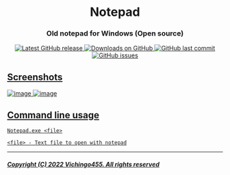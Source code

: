 <h1 align="center">
  <br>
  Notepad
  <br>
</h1>

<h3 align="center">Old notepad for Windows (Open source)</h3>

<p align="center">
<a href="https://github.com/Vichingo455/bloatbox/releases/latest" target="_blank">
<img alt="Latest GitHub release" src="https://img.shields.io/github/release/Vichingo455/bloatbox.svg?style=flat-square" />
</a>
	
<a href="https://github.com/Vichingo455/bloatbox/releases" target="_blank">
<img alt="Downloads on GitHub" src="https://img.shields.io/github/downloads/Vichingo455/bloatbox/total.svg?style=flat-square" />
</a>

<a href="https://github.com/Vichingo455/bloatbox/commits/master">
<img src="https://img.shields.io/github/last-commit/Vichingo455/bloatbox.svg?style=flat-square&logo=github&logoColor=white"
alt="GitHub last commit">
<a href="https://github.com/Vichingo455/bloatbox/issues">
<img src="https://img.shields.io/github/issues-raw/Vichingo455/bloatbox.svg?style=flat-square&logo=github&logoColor=white"
alt="GitHub issues">   
  
</p>
  
## Screenshots
![image](https://user-images.githubusercontent.com/59311016/157070091-b5b419ed-8d11-4c8d-babe-9cfa5c2cc01a.png)
![image](https://user-images.githubusercontent.com/59311016/157070141-e572019f-bdfb-4b24-8c4d-0475c82eaf6e.png)

## Command line usage
`Notepad.exe <file>`

`<file> - Text file to open with notepad`

---
##### Copyright (C) 2022 Vichingo455. All rights reserved
